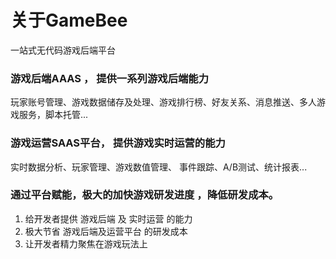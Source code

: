 # 关于GameBee

一站式无代码游戏后端平台

### 游戏后端AAAS ， 提供一系列游戏后端能力

玩家账号管理、游戏数据储存及处理、游戏排行榜、好友关系、消息推送、多人游戏服务，脚本托管...

### 游戏运营SAAS平台， 提供游戏实时运营的能力

实时数据分析、玩家管理、游戏数值管理、 事件跟踪、A/B测试、统计报表...

### 通过平台赋能，极大的加快游戏研发进度 ，降低研发成本。

1. 给开发者提供 游戏后端 及 实时运营 的能力
2. 极大节省 游戏后端及运营平台 的研发成本
3. 让开发者精力聚焦在游戏玩法上

